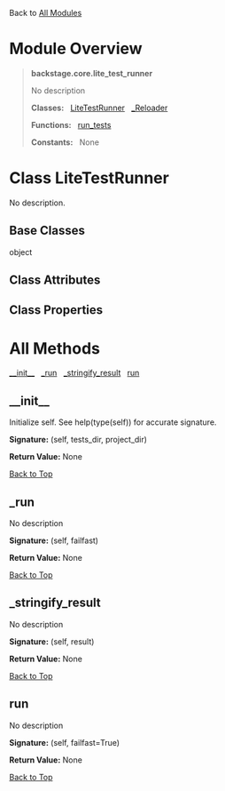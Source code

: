 Back to [All Modules](https://github.com/pyrustic/backstage/blob/master/docs/modules/README.md#readme)

# Module Overview

> **backstage.core.lite\_test\_runner**
> 
> No description
>
> **Classes:** &nbsp; [LiteTestRunner](https://github.com/pyrustic/backstage/blob/master/docs/modules/content/backstage.core.lite_test_runner/content/classes/LiteTestRunner.md#class-litetestrunner) &nbsp; [\_Reloader](https://github.com/pyrustic/backstage/blob/master/docs/modules/content/backstage.core.lite_test_runner/content/classes/_Reloader.md#class-_reloader)
>
> **Functions:** &nbsp; [run\_tests](https://github.com/pyrustic/backstage/blob/master/docs/modules/content/backstage.core.lite_test_runner/content/functions.md#run_tests)
>
> **Constants:** &nbsp; None

# Class LiteTestRunner
No description.

## Base Classes
object

## Class Attributes


## Class Properties


# All Methods
[\_\_init\_\_](#__init__) &nbsp; [\_run](#_run) &nbsp; [\_stringify\_result](#_stringify_result) &nbsp; [run](#run)

## \_\_init\_\_
Initialize self.  See help(type(self)) for accurate signature.



**Signature:** (self, tests\_dir, project\_dir)



**Return Value:** None

[Back to Top](#module-overview)


## \_run
No description



**Signature:** (self, failfast)



**Return Value:** None

[Back to Top](#module-overview)


## \_stringify\_result
No description



**Signature:** (self, result)



**Return Value:** None

[Back to Top](#module-overview)


## run
No description



**Signature:** (self, failfast=True)



**Return Value:** None

[Back to Top](#module-overview)



